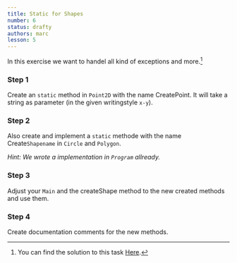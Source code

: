 ```yaml
---
title: Static for Shapes
number: 6
status: drafty
authors: marc
lesson: 5
---
```


In this exercise we want to handel all kind of exceptions and more.[^solution]

[^solution]:
    You can find the solution to this task [Here](https://github.com/satkowski/csharp-solutions/tree/master/05_null_exceptions_schluesselwoerter/01_static_for_shapes).

### Step 1

Create an `static` method in `Point2D` with the name CreatePoint. It will take a string as parameter (in the given writingstyle `x-y`).

### Step 2

Also create and implement a `static` methode with the name Create`Shapename` in `Circle` and `Polygon`.

*Hint: We wrote a implementation in `Program` allready.*

### Step 3

Adjust your `Main` and the createShape method to the new created methods and use them.

### Step 4

Create documentation comments for the new methods.